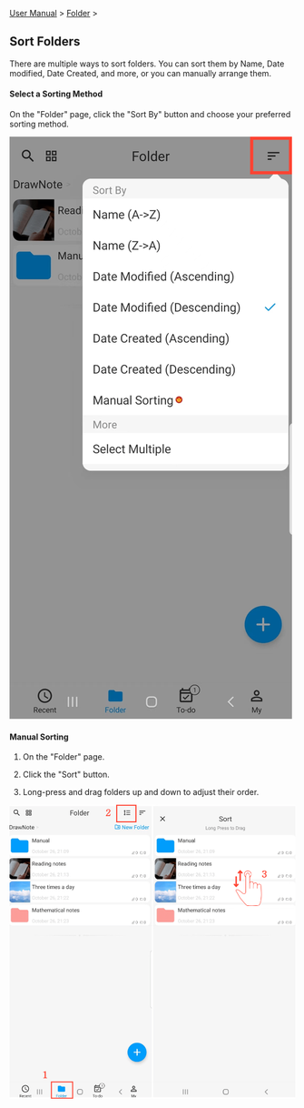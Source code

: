[User Manual](/dragonnest/drawnote/manual/en) > [Folder](/dragonnest/drawnote/manual/en/folder) >

Sort Folders
---
There are multiple ways to sort folders. You can sort them by Name, Date modified, Date Created, and more, or you can manually arrange them.

#### Select a Sorting Method
On the "Folder" page, click the "Sort By" button and choose your preferred sorting method.

![Select Sorting Method](imgs/sort_folders.png)

#### Manual Sorting
1. On the "Folder" page.

2. Click the "Sort" button.

3. Long-press and drag folders up and down to adjust their order.

![Manual Sorting](imgs/manual_sorting1.png)